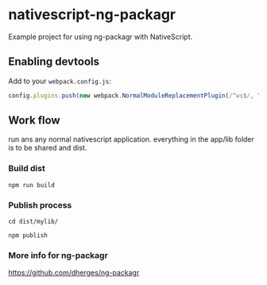 # nativescript-ng-packagr

Example project for using ng-packagr with NativeScript.


## Enabling devtools

Add to your `webpack.config.js`: 
```javascript
config.plugins.push(new webpack.NormalModuleReplacementPlugin(/^ws$/, "nativescript-websockets"));
```

## Work flow

run ans any normal nativescript application. everything in the app/lib folder is to be shared and dist. 


### Build dist

`npm run build`


### Publish process

`cd dist/mylib/`

`npm publish`


### More info for ng-packagr

https://github.com/dherges/ng-packagr
